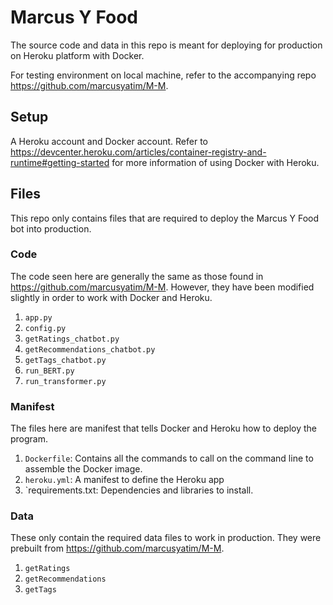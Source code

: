 # Marcus Y Food

The source code and data in this repo is meant for deploying for production on Heroku platform with Docker.

For testing environment on local machine, refer to the accompanying repo https://github.com/marcusyatim/M-M. 

## Setup

A Heroku account and Docker account. Refer to https://devcenter.heroku.com/articles/container-registry-and-runtime#getting-started for more information of using Docker with Heroku.

## Files

This repo only contains files that are required to deploy the Marcus Y Food bot into production.

### Code

The code seen here are generally the same as those found in https://github.com/marcusyatim/M-M. However, they have been modified slightly in order to work with Docker and Heroku.

1. `app.py`
2. `config.py`
3. `getRatings_chatbot.py`
4. `getRecommendations_chatbot.py`
5. `getTags_chatbot.py`
6. `run_BERT.py`
7. `run_transformer.py`

### Manifest

The files here are manifest that tells Docker and Heroku how to deploy the program.

1. `Dockerfile`: Contains all the commands to call on the command line to assemble the Docker image.
2. `heroku.yml`: A manifest to define the Heroku app
3. `requirements.txt: Dependencies and libraries to install.

### Data

These only contain the required data files to work in production. They were prebuilt from https://github.com/marcusyatim/M-M.

1. `getRatings`
2. `getRecommendations`
3. `getTags`